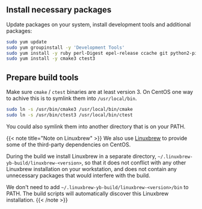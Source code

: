 
## Install necessary packages

Update packages on your system, install development tools and additional packages:

```sh
sudo yum update
sudo yum groupinstall -y 'Development Tools'
sudo yum install -y ruby perl-Digest epel-release ccache git python2-pip python-devel
sudo yum install -y cmake3 ctest3
```

## Prepare build tools

Make sure `cmake` / `ctest` binaries are at least version 3. On CentOS one way to achive this is to symlink them into `/usr/local/bin`.

```sh
sudo ln -s /usr/bin/cmake3 /usr/local/bin/cmake
sudo ln -s /usr/bin/ctest3 /usr/local/bin/ctest
```

You could also symlink them into another directory that is on your PATH.

{{< note title="Note on Linuxbrew" >}}
We also use [Linuxbrew](https://github.com/linuxbrew/brew) to provide some of the third-party dependencies on CentOS.

During the build we install Linuxbrew in a separate directory, `~/.linuxbrew-yb-build/linuxbrew-<version>`, so that it does not conflict with any other Linuxbrew installation on your workstation, and does not contain any unnecessary packages that would interfere with the build.

We don't need to add `~/.linuxbrew-yb-build/linuxbrew-<version>/bin` to PATH. The build scripts will automatically discover this Linuxbrew installation.
{{< /note >}}
